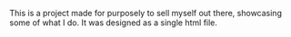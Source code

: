 This is a project made for purposely to sell myself out there, showcasing some of what I do. It was designed as a single html file.
